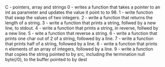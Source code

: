 C - pointers, array and strings
0 - writes a function that takes a pointer to an int as parameter and updates the value it point to to 98.
1 - write function that swap the values of two integers.
2 - write a function that returns the length of a string.
3 - write a function that prints a string, follwed by a new line, to stdout.
4 - write a function that prints a string, in reverse, follwed by a new line.
5 - wite a function that reverse a string.
6 - write a function that prints one char out of 2 of a string, followed by a line.
7 - write a function that prints half of a string, followed by a line.
8 - write a function that prints n elements of an array of integers, followed by a line.
9 - write a function that copies the string pointed to by src, including the termination null byte(/0), to the buffer pointed to by dest 
